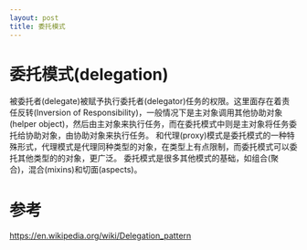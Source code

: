 ```yaml
---
layout: post
title: 委托模式
---
```


委托模式(delegation)
==================
  
  被委托者(delegate)被赋予执行委托者(delegator)任务的权限。这里面存在着责任反转(Inversion of Responsibility)，一般情况下是主对象调用其他协助对象(helper object)，然后由主对象来执行任务，而在委托模式中则是主对象将任务委托给协助对象，由协助对象来执行任务。
  和代理(proxy)模式是委托模式的一种特殊形式，代理模式是代理同种类型的对象，在类型上有点限制，而委托模式可以委托其他类型的的对象，更广泛。
   委托模式是很多其他模式的基础，如组合(聚合)，混合(mixins)和切面(aspects)。








# 参考
<https://en.wikipedia.org/wiki/Delegation_pattern>